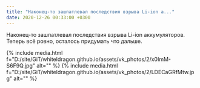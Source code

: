 ```yaml
---
title: "Наконец-то зашпатлевал последствия взрыва Li-ion а..."
date: 2020-12-26 00:33:00 +0300
---
```


Наконец-то зашпатлевал последствия взрыва Li-ion аккумуляторов. Теперь всё ровно, осталось придумать что дальше.


{% include media.html f="D:/site/GiT/whiteldragon.github.io/assets/vk_photos/2/x0ImM-S6F9Q.jpg" alt="" %}
{% include media.html f="D:/site/GiT/whiteldragon.github.io/assets/vk_photos/2/LDECaGRfMtw.jpg" alt="" %}
